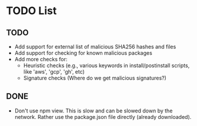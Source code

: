 # TODO List

## TODO
- Add support for external list of malicious SHA256 hashes and files
- Add support for checking for known malicious packages
- Add more checks for:
    - Heuristic checks (e.g., various keywords in install/postinstall scripts, like 'aws', 'gcp', 'gh', etc)
    - Signature checks (Where do we get malicious signatures?)

## DONE
- Don't use npm view. This is slow and can be slowed down by the network. Rather use the package.json file directly (already downloaded).
